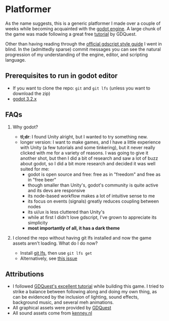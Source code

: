# Platformer

As the name suggests, this is a generic platformer I made over a couple of weeks while becoming acquainted with the [godot engine](https://godotengine.org/). A large chunk of the game was made following a great free [tutorial](https://www.youtube.com/watch?v=Mc13Z2gboEk) by GDQuest. 

Other than having reading through the [official gdscript style guide](https://docs.godotengine.org/en/stable/getting_started/scripting/gdscript/gdscript_styleguide.html) I went in blind. In the (admittedly sparse) commit messages you can see the natural progression of my understanding of the engine, editor, and scripting language.

## Prerequisites to run in godot editor
- If you want to clone the repo: `git` and `git lfs` (unless you want to download the zip)
- [godot 3.2.x](https://godotengine.org/download)


## FAQs

1. Why godot?
   - **tl;dr**: I found Unity alright, but I wanted to try something new.
   - longer version: I want to make games, and I have a little experience with Unity (a few tutorials and some tinkering), but it never really clicked with me for a variety of reasons. I was going to give it another shot, but then I did a bit of research and saw a lot of buzz about godot, so I did a bit more research and decided it was well suited for me: 
     - godot is open source and free: free as in "freedom" and free as in "free beer"
     - though smaller than Unity's, godot's community is quite active and its devs are responsive
     - its node-based workflow makes a lot of intuitive sense to me
     - its focus on events (signals) greatly reduces coupling between nodes
     - its ui/ux is less cluttered than Unity's
     - while at first I didn't love gdscript, I've grown to appreciate its simplicity
     - **most importantly of all, it has a dark theme**

1. I cloned the repo without having git lfs installed and now the game assets aren't loading. What do I do now?
   - Install [git lfs](https://git-lfs.github.com/), then use `git lfs get`
   - Alternatively, see [this issue](https://github.com/git-lfs/git-lfs/issues/325)


## Attributions

- I followed [GDQuest's excellent tutorial](https://www.youtube.com/watch?v=Mc13Z2gboEk) while building this game. I tried to strike a balance between following along and doing my own thing, as can be evidenced by the inclusion of lighting, sound effects, background music, and several meh animations.
- All graphical assets were provided by [GDQuest](https://github.com/GDQuest/godot-beginner-2d-platformer/releases/tag/1.1.0) 
- All sound assets come from [kenney.nl](https://kenney.nl/)
